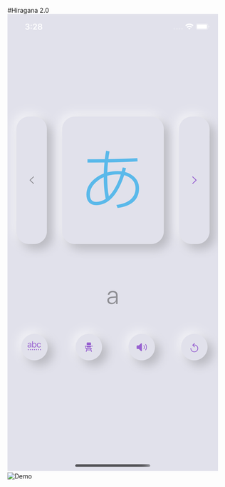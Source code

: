 #Hiragana 2.0
![Demo](https://github.com/Fun1hero/hiragana2.0/blob/master/demo/demo.png?raw=true)
![Demo](https://github.com/Fun1hero/hiragana2.0/blob/master/demo1/demo1.png?raw=true)